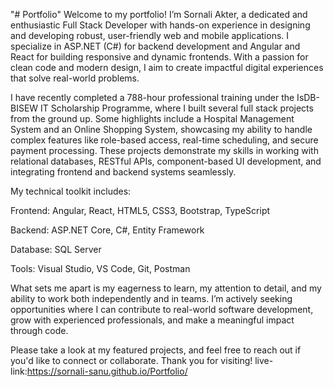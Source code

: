 "# Portfolio" 
Welcome to my portfolio! I’m Sornali Akter, a dedicated and enthusiastic Full Stack Developer with hands-on experience in designing and developing robust, user-friendly web and mobile applications. I specialize in ASP.NET (C#) for backend development and Angular and React for building responsive and dynamic frontends. With a passion for clean code and modern design, I aim to create impactful digital experiences that solve real-world problems.

I have recently completed a 788-hour professional training under the IsDB-BISEW IT Scholarship Programme, where I built several full stack projects from the ground up. Some highlights include a Hospital Management System and an Online Shopping System, showcasing my ability to handle complex features like role-based access, real-time scheduling, and secure payment processing. These projects demonstrate my skills in working with relational databases, RESTful APIs, component-based UI development, and integrating frontend and backend systems seamlessly.

My technical toolkit includes:

Frontend: Angular, React, HTML5, CSS3, Bootstrap, TypeScript

Backend: ASP.NET Core, C#, Entity Framework

Database: SQL Server

Tools: Visual Studio, VS Code, Git, Postman

What sets me apart is my eagerness to learn, my attention to detail, and my ability to work both independently and in teams. I’m actively seeking opportunities where I can contribute to real-world software development, grow with experienced professionals, and make a meaningful impact through code.

Please take a look at my featured projects, and feel free to reach out if you'd like to connect or collaborate. Thank you for visiting! live-link:https://sornali-sanu.github.io/Portfolio/
